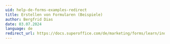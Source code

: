 ```yaml
---
uid: help-de-forms-examples-redirect
title: Erstellen von Formularen (Beispiele)
author: Bergfrid Dias
date: 03.07.2024
language: de
redirect_url: https://docs.superoffice.com/de/marketing/forms/learn/index.html#ex
---
```

